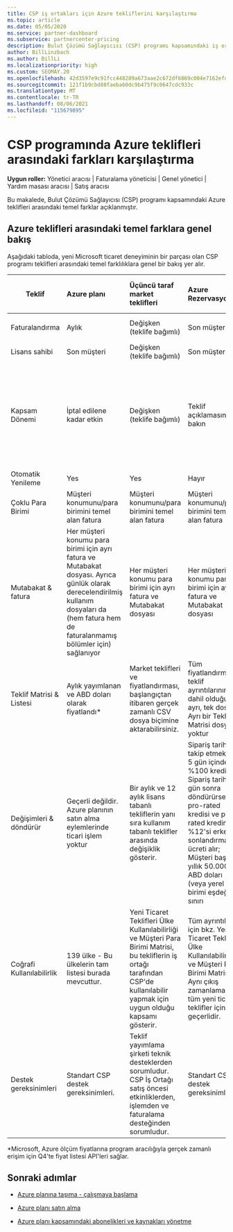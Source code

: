 ```yaml
---
title: CSP iş ortakları için Azure tekliflerini karşılaştırma
ms.topic: article
ms.date: 05/05/2020
ms.service: partner-dashboard
ms.subservice: partnercenter-pricing
description: Bulut Çözümü Sağlayıcısı (CSP) programı kapsamındaki iş ortakları için yeni Microsoft ticaret deneyiminde yer alan teklifler arasındaki temel farkları karşılaştırın.
author: BillLinzbach
ms.author: BillLi
ms.localizationpriority: high
ms.custom: SEOMAY.20
ms.openlocfilehash: 42d3597e9c91fcc448289a673aae2c672df6869c004e7162efd5d6235259db09
ms.sourcegitcommit: 121f1b9cbd88faeba60dc9b475f9c0647cdc933c
ms.translationtype: MT
ms.contentlocale: tr-TR
ms.lasthandoff: 08/06/2021
ms.locfileid: "115679895"
---
```

# <a name="compare-differences-between-azure-offers-in-the-csp-program"></a>CSP programında Azure teklifleri arasındaki farkları karşılaştırma

**Uygun roller:** Yönetici aracısı | Faturalama yöneticisi | Genel yönetici | Yardım masası aracısı | Satış aracısı

Bu makalede, Bulut Çözümü Sağlayıcısı (CSP) programı kapsamındaki Azure teklifleri arasındaki temel farklar açıklanmıştır.

## <a name="overview-of-key-differences-between-azure-offers"></a>Azure teklifleri arasındaki temel farklara genel bakış

Aşağıdaki tabloda, yeni Microsoft ticaret deneyiminin bir parçası olan CSP programı teklifleri arasındaki temel farklılıklara genel bir bakış yer alır.

|**Teklif**| **Azure planı**|**Üçüncü taraf market teklifleri**|**Azure Rezervasyonlar**|**CSP aracılığıyla satılan Sunucu Abonelikleri**|**Lisans tabanlı teklifler**|
|-------------------|:------|:-----|:---------|:--------------|:---------|
|Faturalandırma|Aylık|Değişken (teklife bağımlı)|Son müşteri|Tam dönem veya 3 yıllık dönem için ön|Aylık veya Yıllık|
|Lisans sahibi|Son müşteri|Değişken (teklife bağımlı)|Son müşteri| Son müşteri|Son müşteri|
|Kapsam Dönemi|İptal edilene kadar etkin|Değişken (teklife bağımlı)|Teklif açıklamasına bakın|Tüm Azure Rezervasyonları kendi benzersiz kapsam dönemine sahip olur. Tüm Sunucu Abonelikleri kendi benzersiz kapsam dönemine sahip olur.|   Ek lisanslar mevcut kapsam dönemine yaslıtacak|
|Otomatik Yenileme|Yes|Yes|Hayır| Hayır|Yes|
|Çoklu Para Birimi|Müşteri konumunu/para birimini temel alan fatura|Müşteri konumunu/para birimini temel alan fatura|Müşteri konumunu/para birimini temel alan fatura|Müşteri konumunu/para birimini temel alan fatura|İş ortağı konumu para birimine göre| 
|Mutabakat & fatura|Her müşteri konumu para birimi için ayrı fatura ve Mutabakat dosyası.  Ayrıca günlük olarak derecelendirilmiş kullanım dosyaları da (hem fatura hem de faturalanmamış bölümler için) sağlanıyor |Her müşteri konumu para birimi için ayrı fatura ve Mutabakat dosyası|Her müşteri konumu para birimi için ayrı fatura ve Mutabakat dosyası|Her müşteri konumu para birimi için ayrı fatura ve Mutabakat dosyası|Tek bir fatura ve Mutabakat dosyasındaki tüm siparişler|
|Teklif Matrisi & Listesi|Aylık yayımlanan ve ABD doları olarak fiyatlandı*|Market teklifleri ve fiyatlandırması, başlangıçtan itibaren gerçek zamanlı CSV dosya biçimine aktarabilirsiniz.|Tüm fiyatlandırma ve teklif ayrıntılarının dahil olduğu ayrı, tek dosya. Ayrı bir Teklif Matrisi dosyası yoktur||Tüm fiyatlandırma ve teklif ayrıntılarının dahil olduğu ayrı, tek dosya. Ayrı bir Teklif Matrisi yoktur.| 
|Değişimleri & döndürür|Geçerli değildir. Azure planının satın alma eylemlerinde ticari işlem yoktur|Bir aylık ve 12 aylık lisans tabanlı tekliflerin yanı sıra kullanım tabanlı teklifler arasında değişiklik gösterir.|Sipariş tarihini takip etmek için 5 gün içinde %100 kredi alır. Sipariş tarihini 5 gün sonra döndürürse, pro-rated kredisi ve pro-rated kredinin %12'si erken sonlandırma ücreti alır; Müşteri başına yıllık 50.000 ABD doları (veya yerel para birimi eşdeğeri) sınırı|Sipariş tarihini takip etmek için 60 gün içinde %100 kredi lisans anahtarları devre dışı bırakılır. Kısmi dönüşler kabul edilmeyecektir.|   30 günlük askıya almalar/iptaller %100 kredi alır; 30 günlük askıya almalar/iptaller için prot derecelendirmeli bir kredi alırsınız.|
|Coğrafi Kullanılabilirlik|139 ülke - Bu ülkelerin tam listesi burada mevcuttur.|Yeni Ticaret Teklifleri Ülke Kullanılabilirliği ve Müşteri Para Birimi Matrisi, bu tekliflerin iş ortağı tarafından CSP'de kullanılabilir yapmak için uygun olduğu kapsamı gösterir.|Tüm ayrıntılar için bkz. Yeni Ticaret Teklifleri Ülke Kullanılabilirliği ve Müşteri Para Birimi Matrisi. Aynı çıkış zamanlaması tüm yeni ticari teklifler için geçerlidir.|Tüm ayrıntılar için bkz. Yeni Ticaret Teklifleri Ülke Kullanılabilirliği ve Müşteri Para Birimi Matrisi.  Aynı çıkış zamanlaması tüm yeni ticari teklifler için geçerlidir.|247 ülke|
|Destek gereksinimleri|Standart CSP destek gereksinimleri.|Teklif yayımlama şirketi teknik desteklerden sorumludur.  CSP İş Ortağı satış öncesi etkinliklerden, işlemden ve faturalama desteğinden sorumludur.|Standart CSP destek gereksinimleri.|Standart CSP destek gereksinimleri.|Standart CSP destek gereksinimleri.|

*Microsoft, Azure ölçüm fiyatlarına program aracılığıyla gerçek zamanlı erişim için Q4'te fiyat listesi API'leri sağlar.

## <a name="next-steps"></a>Sonraki adımlar

- [Azure planına taşıma - çalışmaya başlama](azure-plan-get-started.md)

- [Azure planı satın alma](purchase-azure-plan.md)

- [Azure planı kapsamındaki abonelikleri ve kaynakları yönetme](azure-plan-manage.md)